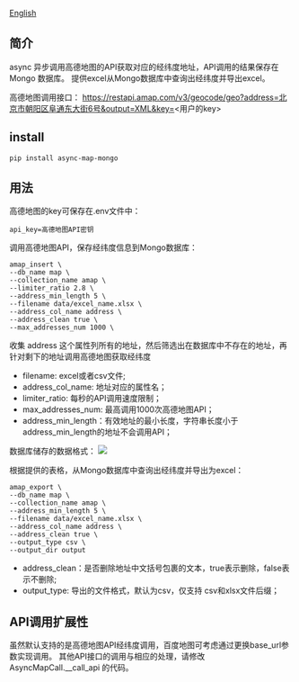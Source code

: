 [English](./README.md)

## 简介

async 异步调用高德地图的API获取对应的经纬度地址，API调用的结果保存在 Mongo 数据库。
提供excel从Mongo数据库中查询出经纬度并导出excel。

高德地图调用接口：
https://restapi.amap.com/v3/geocode/geo?address=北京市朝阳区阜通东大街6号&output=XML&key=<用户的key>

## install

```
pip install async-map-mongo
```

## 用法

高德地图的key可保存在.env文件中：

```
api_key=高德地图API密钥
```

调用高德地图API，保存经纬度信息到Mongo数据库：
```shell
amap_insert \
--db_name map \
--collection_name amap \
--limiter_ratio 2.8 \
--address_min_length 5 \
--filename data/excel_name.xlsx \
--address_col_name address \
--address_clean true \
--max_addresses_num 1000 \
```

收集 address 这个属性列所有的地址，然后筛选出在数据库中不存在的地址，再针对剩下的地址调用高德地图获取经纬度
- filename: excel或者csv文件;
- address_col_name: 地址对应的属性名；
- limiter_ratio: 每秒的API调用速度限制；
- max_addresses_num: 最高调用1000次高德地图API；
- address_min_length：有效地址的最小长度，字符串长度小于address_min_length的地址不会调用API；

数据库储存的数据格式：
![](https://gitee.com/jieshenai/imags/raw/master/Typora/20250820144056211.png)

根据提供的表格，从Mongo数据库中查询出经纬度并导出为excel：
```shell
amap_export \
--db_name map \
--collection_name amap \
--address_min_length 5 \
--filename data/excel_name.xlsx \
--address_col_name address \
--address_clean true \
--output_type csv \
--output_dir output
```

- address_clean：是否删除地址中文括号包裹的文本，true表示删除，false表示不删除;
- output_type: 导出的文件格式，默认为csv，仅支持 csv和xlsx文件后缀；

## API调用扩展性
虽然默认支持的是高德地图API经纬度调用，百度地图可考虑通过更换base_url参数实现调用。
其他API接口的调用与相应的处理，请修改 AsyncMapCall.__call_api 的代码。
